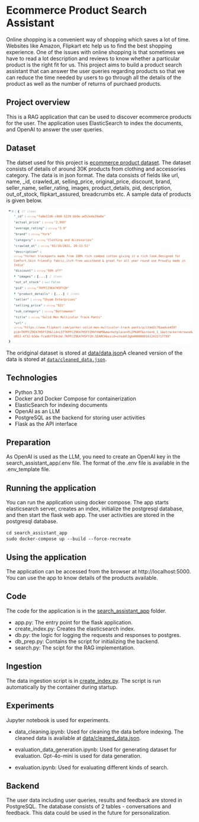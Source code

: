 # Ecommerce Product Search Assistant

Online shopping is a convenient way of shopping which saves a lot of time. Websites like Amazon, Flipkart etc help us to find the best shopping experience. One of the issues with online shopping is that sometimes we have to read a lot description and reviews to know whether a particular product is the right fit for us. This project aims to build a product search assistant that can answer the user queries regarding products so that we can reduce the time needed by users to go through all the details of the product as well as the number of returns of purchaed products.
## Project overview

This is a RAG application that can be used to discover ecommerce products for the user. The application uses ElasticSearch to index the documents, and OpenAI to answer the user queries. 


## Dataset
The datset used for this project is [ecommerce product dataset](https://www.kaggle.com/datasets/aaditshukla/flipkart-fasion-products-dataset?resource=download). The dataset consists of details of around 30K products from clothing and accessories category. The data is in json format. The data consists of fields like url, name, _id, crawled_at, selling_price, original_price, discount, brand, seller_name, seller_rating, images, product_details, pid, description, out_of_stock, flipkart_assured, breadcrumbs etc. A sample data of products is given below.
<p align="center">
  <img src="images/sample_product_data.png">
</p>

The oridginal dataset is stored at [data/data.json](data/data.json)A cleaned version of the data is stored at [`data/cleaned_data.json`](data/cleaned_data.json).

## Technologies

* Python 3.10
* Docker and Docker Compose for containerization
* ElasticSearch for indexing documents
* OpenAI as an LLM 
* PostgreSQL as the backend for storing user activities
* Flask as the API interface

## Preparation

As OpenAI is used as the LLM, you need to create an OpenAI key in the search_assistant_app/.env file.  The format of the .env file is available in the .env_template file. 
## Running the application

You can run the application using docker compose. The app starts elasticsearch server, creates an index, initialize the postgresql database, and then start the flask web app. The user activities are stored in the postgresql database. 

```
cd search_assistant_app
sudo docker-compose up --build --force-recreate
```

## Using the application

The application can be accessed from the browser at http://localhost:5000. You can use the app to know details of the products available. 

## Code

The code for the application is in the [search_assistant_app](search_assistant_app) folder.

* app.py: The entry point for the flask application.
* create_index.py: Creates the elasticsearch index.
* db.py: the logic for logging the requests and responses to postgres.
* db_prep.py: Contains the script for initializing the backend.
* search.py: The scipt for the RAG implementation.

## Ingestion

The data ingestion script is in [create_index.py](search_assistant_app/ingestion.py). The script is run automatically by the container during startup. 

## Experiments

Jupyter notebook is used for experiments. 

* data_cleaning.ipynb: Used for cleaning the data before indexing. The cleaned data is available at [data/cleaned_data.json](data/cleaned_data.json).

* evaluation_data_generation.ipynb: Used for generating dataset for evaluation. Gpt-4o-mini is used for data generation.

* evaluation.ipynb: Used for evaluating different kinds of search. 

## Backend

The user data including user queries, results and feedback are stored in PostgreSQL. The database consists of 2 tables - conversations and feedback. This data could be used in the future for personalization.

